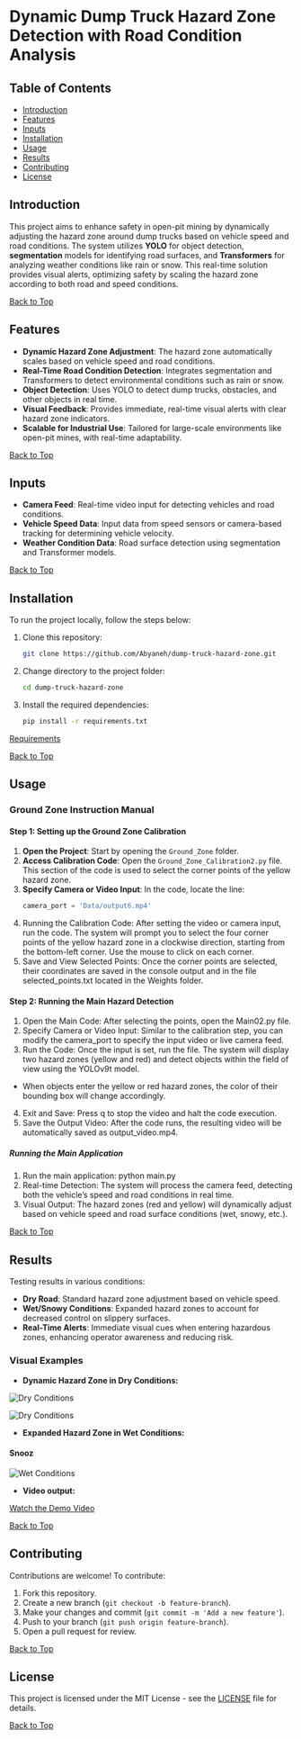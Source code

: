 # Dynamic Dump Truck Hazard Zone Detection with Road Condition Analysis

## Table of Contents
- [Introduction](#introduction)
- [Features](#features)
- [Inputs](#inputs)
- [Installation](#installation)
- [Usage](#usage)
- [Results](#results)
- [Contributing](#contributing)
- [License](#license)

## Introduction
This project aims to enhance safety in open-pit mining by dynamically adjusting the hazard zone around dump trucks based on vehicle speed and road conditions. The system utilizes **YOLO** for object detection, **segmentation** models for identifying road surfaces, and **Transformers** for analyzing weather conditions like rain or snow. This real-time solution provides visual alerts, optimizing safety by scaling the hazard zone according to both road and speed conditions.

[Back to Top](#table-of-contents)

## Features
- **Dynamic Hazard Zone Adjustment**: The hazard zone automatically scales based on vehicle speed and road conditions.
- **Real-Time Road Condition Detection**: Integrates segmentation and Transformers to detect environmental conditions such as rain or snow.
- **Object Detection**: Uses YOLO to detect dump trucks, obstacles, and other objects in real time.
- **Visual Feedback**: Provides immediate, real-time visual alerts with clear hazard zone indicators.
- **Scalable for Industrial Use**: Tailored for large-scale environments like open-pit mines, with real-time adaptability.

[Back to Top](#table-of-contents)

## Inputs
- **Camera Feed**: Real-time video input for detecting vehicles and road conditions.
- **Vehicle Speed Data**: Input data from speed sensors or camera-based tracking for determining vehicle velocity.
- **Weather Condition Data**: Road surface detection using segmentation and Transformer models.

[Back to Top](#table-of-contents)

## Installation
To run the project locally, follow the steps below:

1. Clone this repository:
    ```bash
    git clone https://github.com/Abyaneh/dump-truck-hazard-zone.git
    ```
2. Change directory to the project folder:
    ```bash
    cd dump-truck-hazard-zone
    ```
3. Install the required dependencies:
    ```bash
    pip install -r requirements.txt
    ```

[Requirements](https://github.com/Abyaneh/Dynamic-Dump-Truck-Hazard-Zone-Detection-with-Road-Condition-Analysis/blob/main/requirements.txt)


[Back to Top](#table-of-contents)

## Usage
### Ground Zone Instruction Manual

#### Step 1: Setting up the Ground Zone Calibration
1. **Open the Project**: Start by opening the `Ground_Zone` folder.
2. **Access Calibration Code**: Open the `Ground_Zone_Calibration2.py` file. This section of the code is used to select the corner points of the yellow hazard zone. 
3. **Specify Camera or Video Input**: In the code, locate the line:  
   ```python
   camera_port = 'Data/output6.mp4'
4. Running the Calibration Code: After setting the video or camera input, run the code. The system will prompt you to select the four corner points of the yellow hazard zone in a clockwise direction, starting from the bottom-left corner. Use the mouse to click on each corner.
5. Save and View Selected Points: Once the corner points are selected, their coordinates are saved in the console output and in the file selected_points.txt located in the Weights folder.
#### Step 2: Running the Main Hazard Detection
1. Open the Main Code: After selecting the points, open the Main02.py file.
2. Specify Camera or Video Input: Similar to the calibration step, you can modify the camera_port to specify the input video or live camera feed.
3. Run the Code: Once the input is set, run the file. The system will display two hazard zones (yellow and red) and detect objects within the field of view using the YOLOv9t model.
- When objects enter the yellow or red hazard zones, the color of their bounding box will change accordingly.
4. Exit and Save: Press q to stop the video and halt the code execution.
5. Save the Output Video: After the code runs, the resulting video will be automatically saved as output_video.mp4.
##### Running the Main Application
1. Run the main application:
python main.py
2. Real-time Detection: The system will process the camera feed, detecting both the vehicle’s speed and road conditions in real time.
3. Visual Output: The hazard zones (red and yellow) will dynamically adjust based on vehicle speed and road surface conditions (wet, snowy, etc.).
   
[Back to Top](#table-of-contents)

## Results
Testing results in various conditions:
- **Dry Road**: Standard hazard zone adjustment based on vehicle speed.
- **Wet/Snowy Conditions**: Expanded hazard zones to account for decreased control on slippery surfaces.
- **Real-Time Alerts**: Immediate visual cues when entering hazardous zones, enhancing operator awareness and reducing risk.

### Visual Examples
- **Dynamic Hazard Zone in Dry Conditions:**

![Dry Conditions](https://github.com/Abyaneh/Dynamic-Dump-Truck-Hazard-Zone-Detection-with-Road-Condition-Analysis/blob/main/output2.jpg)

![Dry Conditions](https://github.com/Abyaneh/Dynamic-Dump-Truck-Hazard-Zone-Detection-with-Road-Condition-Analysis/blob/main/output3.jpg)


- **Expanded Hazard Zone in Wet Conditions:**

#### Snooz
![Wet Conditions](./images/wet_conditions.png)

- **Video output:**

[Watch the Demo Video](https://github.com/Abyaneh/Dynamic-Dump-Truck-Hazard-Zone-Detection-with-Road-Condition-Analysis/blob/main/output_video.mp4)

[Back to Top](#table-of-contents)

## Contributing
Contributions are welcome! To contribute:
1. Fork this repository.
2. Create a new branch (`git checkout -b feature-branch`).
3. Make your changes and commit (`git commit -m 'Add a new feature'`).
4. Push to your branch (`git push origin feature-branch`).
5. Open a pull request for review.

[Back to Top](#table-of-contents)

## License
This project is licensed under the MIT License - see the [LICENSE](https://github.com/Abyaneh/Dynamic-Dump-Truck-Hazard-Zone-Detection-with-Road-Condition-Analysis/blob/main/LICENSE) file for details.

[Back to Top](#table-of-contents)
